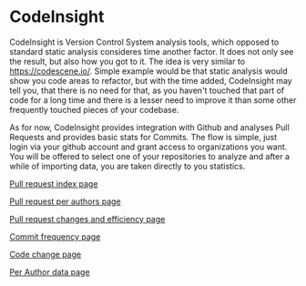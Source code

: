 # CodeInsight

CodeInsight is Version Control System analysis tools, which opposed to standard static analysis consideres time another factor. It does not only see the result, but also how you got to it. The idea is very similar to https://codescene.io/.
Simple example would be that static analysis would show you code areas to refactor, but with the time added, CodeInsight may tell you, that there is no need for that, as you haven't touched that part of code for a long time and there is a lesser need to improve it than some other frequently touched pieces of your codebase.

As for now, CodeInsight provides integration with Github and analyses Pull Requests and provides basic stats for Commits.
The flow is simple, just login via your github account and grant access to organizations you want.
You will be offered to select one of your repositories to analyze and after a while of importing data, you are taken directly to you statistics.

[Pull request index page](https://github.com/starychfojtu/CodeInsight/blob/master/docs/pr-stats-index.md)

[Pull request per authors page](https://github.com/starychfojtu/CodeInsight/blob/master/docs/pr-stats-per-authors.md)

[Pull request changes and efficiency page](https://github.com/starychfojtu/CodeInsight/blob/master/docs/pr-stats-efficiency.md)

[Commit frequency page](https://github.com/starychfojtu/CodeInsight/blob/CommitFeatures/docs/cm-stats-commit-frequency.md)

[Code change page](https://github.com/starychfojtu/CodeInsight/blob/blob/CommitFeatures/cm-stats-code-change.md)

[Per Author data page](https://github.com/starychfojtu/CodeInsight/blob/CommitFeatures/docs/cm-stats-per-author.md)
